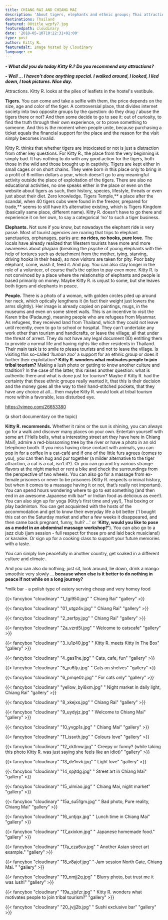 ```yaml
---
title: CHIANG RAI AND CHIANG MAI
description: 'About tigers, elephants and ethnic groups; Thai attractions by Kitty''s eye.'
destinations: Thailand
featured: 00title_wzpfy7.jpg
featuredpath: cloudinary
date: '2018-05-10T10:22:31+01:00'
type: post
author: Kitty R.
featuredalt: Image hosted by Cloudinary
language: en
---
```

_**\- What did you do today Kitty R.? Do you recommend any attractions?**_

_**\- Well ... I haven’t done anything special. I walked around, I looked, I lied down, I took pictures. Nice day.**_

Attractions. Kitty R. looks at the piles of leaflets in the hostel's vestibule.

**Tigers.** You can come and take a selfie with them, the price depends on the size, age and color of the tiger. A controversial place, that divides internet society into two opposite groups by the question: do they drug / abuse the tigers there or not? And then some decide to go to see it: out of curiosity, to find the truth through their own experience, or to prove something to someone. And this is the moment when people unite, because purchasing a ticket equals the financial support for the place and the reason for the visit simply becomes invalid.

Kitty R. thinks that whether tigers are intoxicated or not is just a distraction from other key questions. For Kitty R., the place from the very beginning is simply bad. It has nothing to do with any good action for the tigers, both those in the wild and those brought up in captivity. Tigers are kept either in small cages or on short chains. They were born in this place only to bring in a profit of 6 million dollars a year, which doesn’t go to any meaningful activity outside the place of exploitation of the tigers. There are also no educational activities, no one speaks either in the place or even on the website about tigers as such, their history, species, lifestyle, threats or even just about their diet. Zero knowledge. Tigers Temple,** a place after the scandal, when 40 tigers cubs were found in the freezer, prepared for trade,** seems to still have it’s alternative existing, which is Tigers Kingdom (basically same place, different name). Kitty R. doesn’t have to go there and experience it on her own, to say a categorical ‘no’ to such a tiger business.

**Elephants.** Not sure if you know, but nowadays the elephant ride is very passé. Most of tourist agencies are roaring that trips to elephant sanctuaries, orphanages, parks are: **no rides, no hooks, pure love.** The locals have already realized that Western tourists have more and more awareness about phajaan (breaking the psyche of young elephants with the help of tortures such as detachment from the mother, tying, starving, driving hooks in their head), so now visitors are taken for pity. Poor baby elephant, come, wash it, feed it. And pay. You can also stay longer in the role of a volunteer, of course that’s the option to pay even more. Kitty R. is not convinced by a place where the relationship of elephants and people is based primarily on money. Maybe Kitty R. is unjust to some, but she leaves both tigers and elephants in peace. 

**People.** There is a photo of a woman, with golden circles piled up around her neck, which optically lengthens it (in fact their weight just lowers the arms slightly). Her image is already copied on paintings, mugs, in the museums and even on some street walls. This is an incentive to visit the Karen tribe (Padaung), meaning people who are refugees from Myanmar. As refugees, they received land from Thailand, which they could not leave until recently, even to go to school or hospital. They can’t undertake any work other than tourism and handicrafts, or leave the village; all that under the threat of arrest. They do not have any legal document (ID) entitling them to provide a normal life and having rights like other residents in Thailand. Their main task is to smile to please tourists and not to leave the village. Is visiting this so-called _‘human zoo’_ a support for an ethnic group or does it further their exploitation? **Kitty R. wonders what motivates people to join tribal tourism?** Making a lush photo or getting to know another culture and tradition? In the case of the latter, this raises another question: what is authentic there and what is done just for tourism? Maybe if Kitty R. had the certainty that these ethnic groups really wanted it, that this is their decision and the money goes all the way to their hand-stitched pockets, that they have any choice at all… then maybe Kitty R. would look at tribal tourism more within a favorable, less disturbed eye.

https://vimeo.com/26653380 

(a short documentary on the topic)

**Kitty R. recommends.** Whether it rains or the sun is shining, you can always go for a walk and discover many places on your own. Entertain yourself with some art ('Hells bells, what a interesting street art they have here in Chiang Mai!), admire a red-blossoming tree by the river or have a photo in an old telephone booth. If you miss having close contact with animals, you can pop in for a coffee in a cat-café and if one of the little furs agrees (comes to you), you can then hug and pur together (a milder alternative to the tiger attraction, a cat is a cat, isn’t it?). Or you can go and try various strange flavors at the night market or rent a bike and check the surroundings from the perspective of two wheels. You can also go for a massage from ex-female prisoners or never to be prisoners (Kitty R. respects criminal history, but when it comes to a massage having it or not, that’s really not important). You can spend hours wondering where to go to eat something (and then end in an awesome Japanese milk bar* or Indian food as delicious as ever!). You can also sign up for yoga (Kitty’s first time and yay!), Thai boxing or play badminton. You can get acquainted with the hosts of the accommodation and get to know their everyday life a bit better ('I bought this cat on the Saturday market and after a few weeks it disappeared, and then came back pregnant, funny, huh? …'  or ‘**Kitty, would you like to pose as a model in an abdominal massage workshop?’**). You can also go to a jazz club (jam session - full respect for those pro and laid back musicians!) or karaoke. Or sign up for a cooking class to support your future memories with a taste. 

You can simply live peacefully in another country, get soaked in a different culture and climate.

And you can also do nothing; just sit, look around, lie down, drink a mango smoothie very slowly ... **because when else is it better to do nothing in peace if not while on a long journey?**



\*milk bar - a polish type of eatery serving cheap and very homey food

{{< fancybox "cloudinary" "1_tgi950.jpg" "   Chiang Rai" "gallery" >}}

{{< fancybox "cloudinary" "01_utgz4v.jpg" "   Chiang Rai" "gallery" >}}

{{< fancybox "cloudinary" "2_zerfpy.jpg" "   Chiang Rai" "gallery" >}}

{{< fancybox "cloudinary" "2a_vzrd5i.jpg" "   Welcome to catscafe" "gallery" >}}

{{< fancybox "cloudinary" "3_iu1z40.jpg" "   Kitty R. meets Kitty In The Box" "gallery" >}}

{{< fancybox "cloudinary" "4_gas1he.jpg" "   Cats, cafe, fun" "gallery" >}}

{{< fancybox "cloudinary" "5_yu6fju.jpg" "   Cats on shelves" "gallery" >}}

{{< fancybox "cloudinary" "6_pmqe0z.jpg" "   For cats only" "gallery" >}}

{{< fancybox "cloudinary" "yellow_byi8xm.jpg" "   Night market in daily light, Chiang Rai" "gallery" >}}

{{< fancybox "cloudinary" "8_xkejxs.jpg" "   Chiang Rai" "gallery" >}}

{{< fancybox "cloudinary" "9_uydyjz.jpg" "   Welcome to Chiang Mai" "gallery" >}}

{{< fancybox "cloudinary" "10_yvgp1s.jpg" "   Chiang Mai" "gallery" >}}

{{< fancybox "cloudinary" "11_issxth.jpg" "   Colours love" "gallery" >}}

{{< fancybox "cloudinary" "12_cktlmw.jpg" "   Creepy or funny? (while taking this photo Kitty R. was just saying she feels like an idiot)" "gallery" >}}

{{< fancybox "cloudinary" "13_de1nvk.jpg" "   Light love" "gallery" >}}

{{< fancybox "cloudinary" "14_spjtdg.jpg" "   Street art in Chiang Mai" "gallery" >}}

{{< fancybox "cloudinary" "15_ulmiao.jpg" "   Chiang Mai, night market" "gallery" >}}

{{< fancybox "cloudinary" "15a_su51gm.jpg" "   Bad photo, Pure reality, Chiang Mai" "gallery" >}}

{{< fancybox "cloudinary" "16_untjqx.jpg" "   Lunch time in Chiang Mai" "gallery" >}}

{{< fancybox "cloudinary" "17_axixkm.jpg" "   Japanese homemade food." "gallery" >}}

{{< fancybox "cloudinary" "17a_cza6uv.jpg" "   Another Asian street art example." "gallery" >}}

{{< fancybox "cloudinary" "18_v8ajof.jpg" "   Jam session North Gate, Chiang Mai. " "gallery" >}}

{{< fancybox "cloudinary" "19_nmjj2q.jpg" "   Blurry photo, but trust me it was lush!" "gallery" >}}

{{< fancybox "cloudinary" "19a_sjsfzr.jpg" "   Kitty R. wonders what motivates people to join tribal tourism?" "gallery" >}}

{{< fancybox "cloudinary" "20_jvjj2b.jpg" "   Sushi exclusive bar" "gallery" >}}
